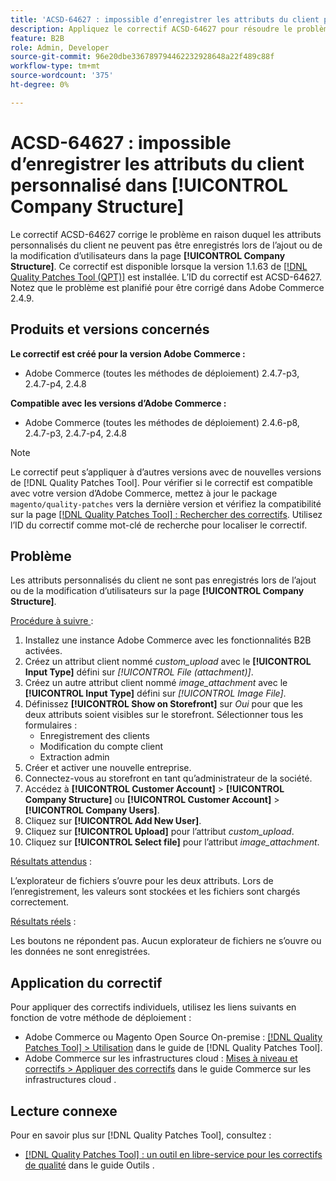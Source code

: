 ```yaml
---
title: 'ACSD-64627 : impossible d’enregistrer les attributs du client personnalisé dans [!UICONTROL Company Structure]'
description: Appliquez le correctif ACSD-64627 pour résoudre le problème d’Adobe Commerce en raison duquel les attributs personnalisés du client ne peuvent pas être enregistrés lors de l’ajout ou de la modification d’utilisateurs dans [!UICONTROL Company Structure].
feature: B2B
role: Admin, Developer
source-git-commit: 96e20dbe336789794462232928648a22f489c88f
workflow-type: tm+mt
source-wordcount: '375'
ht-degree: 0%

---
```



# ACSD-64627 : impossible d’enregistrer les attributs du client personnalisé dans [!UICONTROL Company Structure]

Le correctif ACSD-64627 corrige le problème en raison duquel les attributs personnalisés du client ne peuvent pas être enregistrés lors de l’ajout ou de la modification d’utilisateurs dans la page **[!UICONTROL Company Structure]**. Ce correctif est disponible lorsque la version 1.1.63 de [[!DNL Quality Patches Tool (QPT)]](/help/tools/quality-patches-tool/quality-patches-tool-to-self-serve-quality-patches.md) est installée. L’ID du correctif est ACSD-64627. Notez que le problème est planifié pour être corrigé dans Adobe Commerce 2.4.9.

## Produits et versions concernés

**Le correctif est créé pour la version Adobe Commerce :**

* Adobe Commerce (toutes les méthodes de déploiement) 2.4.7-p3, 2.4.7-p4, 2.4.8

**Compatible avec les versions d’Adobe Commerce :**

* Adobe Commerce (toutes les méthodes de déploiement) 2.4.6-p8, 2.4.7-p3, 2.4.7-p4, 2.4.8

>[!NOTE]
>
>Le correctif peut s’appliquer à d’autres versions avec de nouvelles versions de [!DNL Quality Patches Tool]. Pour vérifier si le correctif est compatible avec votre version d’Adobe Commerce, mettez à jour le package `magento/quality-patches` vers la dernière version et vérifiez la compatibilité sur la page [[!DNL Quality Patches Tool] : Rechercher des correctifs](https://experienceleague.adobe.com/tools/commerce-quality-patches/index.html?lang=fr). Utilisez l’ID du correctif comme mot-clé de recherche pour localiser le correctif.

## Problème

Les attributs personnalisés du client ne sont pas enregistrés lors de l’ajout ou de la modification d’utilisateurs sur la page **[!UICONTROL Company Structure]**.

<u>Procédure à suivre </u> :

1. Installez une instance Adobe Commerce avec les fonctionnalités B2B activées.
1. Créez un attribut client nommé *custom_upload* avec le **[!UICONTROL Input Type]** défini sur *[!UICONTROL File (attachment)]*.
1. Créez un autre attribut client nommé *image_attachment* avec le **[!UICONTROL Input Type]** défini sur *[!UICONTROL Image File]*.
1. Définissez **[!UICONTROL Show on Storefront]** sur *Oui* pour que les deux attributs soient visibles sur le storefront. Sélectionner tous les formulaires :
   * Enregistrement des clients
   * Modification du compte client
   * Extraction admin
1. Créer et activer une nouvelle entreprise.
1. Connectez-vous au storefront en tant qu’administrateur de la société.
1. Accédez à **[!UICONTROL Customer Account]** > **[!UICONTROL Company Structure]** ou **[!UICONTROL Customer Account]** > **[!UICONTROL Company Users]**.
1. Cliquez sur **[!UICONTROL Add New User]**.
1. Cliquez sur **[!UICONTROL Upload]** pour l’attribut *custom_upload*.
1. Cliquez sur **[!UICONTROL Select file]** pour l’attribut *image_attachment*.

<u>Résultats attendus</u> :

L’explorateur de fichiers s’ouvre pour les deux attributs. Lors de l’enregistrement, les valeurs sont stockées et les fichiers sont chargés correctement.

<u>Résultats réels</u> :

Les boutons ne répondent pas. Aucun explorateur de fichiers ne s’ouvre ou les données ne sont enregistrées.

## Application du correctif

Pour appliquer des correctifs individuels, utilisez les liens suivants en fonction de votre méthode de déploiement :

* Adobe Commerce ou Magento Open Source On-premise : [[!DNL Quality Patches Tool] > Utilisation](/help/tools/quality-patches-tool/usage.md) dans le guide de [!DNL Quality Patches Tool].
* Adobe Commerce sur les infrastructures cloud : [Mises à niveau et correctifs > Appliquer des correctifs](https://experienceleague.adobe.com/docs/commerce-cloud-service/user-guide/develop/upgrade/apply-patches.html?lang=fr) dans le guide Commerce sur les infrastructures cloud .

## Lecture connexe

Pour en savoir plus sur [!DNL Quality Patches Tool], consultez :

* [[!DNL Quality Patches Tool] : un outil en libre-service pour les correctifs de qualité](/help/tools/quality-patches-tool/quality-patches-tool-to-self-serve-quality-patches.md) dans le guide Outils .
